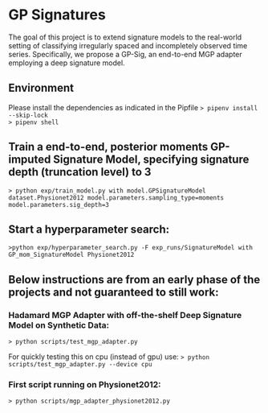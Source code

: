 # GP Signatures

The goal of this project is to extend signature models to the real-world setting of classifying irregularly spaced and incompletely observed time series. 
Specifically, we propose a GP-Sig, an end-to-end MGP adapter employing a deep signature model.

## Environment
Please install the dependencies as indicated in the Pipfile
```> pipenv install --skip-lock```  
```> pipenv shell```


## Train a end-to-end, posterior moments GP-imputed Signature Model, specifying signature depth (truncation level) to 3

```> python exp/train_model.py with model.GPSignatureModel dataset.Physionet2012 model.parameters.sampling_type=moments model.parameters.sig_depth=3```


## Start a hyperparameter search:
```>python exp/hyperparameter_search.py -F exp_runs/SignatureModel with GP_mom_SignatureModel Physionet2012 ```





## Below instructions are from an early phase of the projects and not guaranteed to still work:
### Hadamard MGP Adapter with off-the-shelf Deep Signature Model on Synthetic Data:
```> python scripts/test_mgp_adapter.py```

For quickly testing this on cpu (instead of gpu) use:
```> python scripts/test_mgp_adapter.py --device cpu```

### First script running on Physionet2012:
```> python scripts/mgp_adapter_physionet2012.py```


